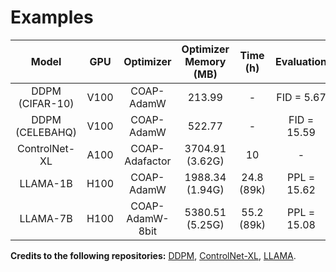 # Examples


| Model            | GPU  | Optimizer       | Optimizer Memory (MB) | Time (h)   | Evaluation  |
|:----------------:|:----:|:---------------:|:---------------------:|:----------:|:-----------:|
| DDPM (CIFAR-10)  | V100 | COAP-AdamW      | 213.99                | -          | FID = 5.67  |
| DDPM (CELEBAHQ)  | V100 | COAP-AdamW      | 522.77                | -          | FID = 15.59 |
| ControlNet-XL    | A100 | COAP-Adafactor  | 3704.91 (3.62G)       | 10         | -           |
| LLAMA-1B         | H100 | COAP-AdamW      | 1988.34 (1.94G)       | 24.8 (89k) | PPL = 15.62 |
| LLAMA-7B         | H100 | COAP-AdamW-8bit | 5380.51 (5.25G)       | 55.2 (89k) | PPL = 15.08 |


**Credits to the following repositories:**
[DDPM](https://github.com/huggingface/diffusers/tree/main/examples/unconditional_image_generation), 
[ControlNet-XL](https://github.com/huggingface/diffusers/tree/main/examples/controlnet), 
[LLAMA](https://github.com/jiaweizzhao/GaLore).